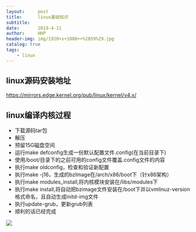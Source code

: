 ```yaml
---
layout:     post
title:      linux基础知识
subtitle:   
date:       2019-4-11
author:     HHP
header-img: img/1920+x+1080++%2859%29.jpg
catalog: true
tags:
    - linux
---
```


## linux源码安装地址

https://mirrors.edge.kernel.org/pub/linux/kernel/v4.x/



## linux编译内核过程

- 下载源码tar包
- 解压
- 预留15G磁盘空间
- 运行make defconfig生成一份默认配置文件.config(在当前目录下)
- 使用/boot/目录下的之前可用的config文件覆盖.config文件的内容
- 执行make oldconfig，检查和验证新配置
- 执行make -j16，生成的bzImage在/arch/x86/boot下（针x86架构）
- 执行make modules_install,将内核模块安装在/libs/modules下
- 执行make install,将自动把bzimage文件安装在/boot下并以vmlinuz-version格式命名，且自动生成initd-img文件
- 执行update-grub，更新grub列表
- 顺利的话已经完成





![](https://ws3.sinaimg.cn/large/005BYqpgly1g1z1fvk2csj30dw08paad.jpg)